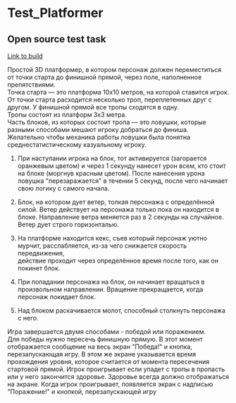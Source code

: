 <h1> Test_Platformer</h1>
 <h2>Open source test task</h2>

<a href="https://drive.google.com/drive/folders/1jjMjQ-Xu5hG8VYig3nlwdZ_RnTfoaCeC?usp=sharing">Link to build</a> </h2>
 

Простой 3D платформер, в котором персонаж должен переместиться от точки 
старта до финишной прямой, через поле, наполненное препятствиями.<br>
Точка старта — это платформа 10х10 метров, на которой ставится игрок. От точки старта расходится 
несколько троп, переплетенных друг с другом. У финишной прямой все тропы сходятся в одну.<br> 
Тропы состоят из платформ 3х3 метра.<br> 
Часть блоков, из которых состоит тропа — это ловушки, которые разными способами мешают 
игроку добраться до финиша. <br> 
Желательно чтобы механика работы ловушки была понятна среднестатистическому казуальному 
игроку.<br>
1. При наступании игрока на блок, тот активируется (загорается оранжевым цветом) и через 1 секунду 
нанесет урон всем, кто стоит на блоке (моргнув красным цветом). После нанесения урона ловушка 
"перезаражается" в течении 5 секунд, после чего начинает свою логику с самого начала.<br>

2. Блок, на котором дует ветер, толкая персонажа с определённой силой. Ветер действует на 
персонажа только пока он находится в блоке. Направление ветра меняется раз в 2 секунды на 
случайное. Ветер дует строго горизонталью.<br>

4. На платформе находится кекс, съев который персонаж уютно мурчит, расслабляется, из-за чего снижается скорость передвижения,<br>
   действие проходит через определённое время после того, как он покинет блок.<br>

6. При попадании персонажа на блок, он начинает вращаться в произвольном направлении. Вращение прекращается, когда персонаж покидает блок.<br>

7. Над блоком раскачивается молот, способный столкнуть персонажа с него. <br>


Игра завершается двумя способами - победой или поражением.<br>
Для победы нужно пересечь финишную прямую. В этот момент отображается сообщение на весь 
экран "Победа!" и кнопка, перезапускающая игру. В этом же экране указывается время 
прохождения уровня, которое считается от момента пересечения стартовой прямой.
Игрок проигрывает если упадет с тропы в пропасть или у него закончится здоровье. Здоровье всегда 
должно отображаться на экране. Когда игрок проигрывает, появляется экран с надписью 
"Поражение!" и кнопкой, перезапускающей игру
